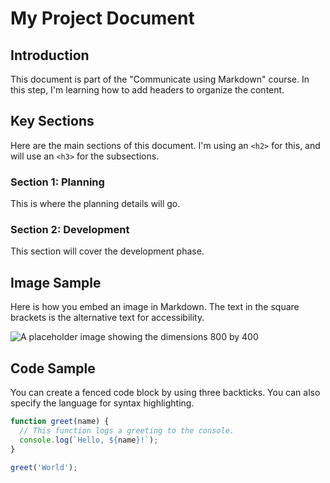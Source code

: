 # My Project Document

## Introduction

This document is part of the "Communicate using Markdown" course. In this step, I'm learning how to add headers to organize the content.

## Key Sections

Here are the main sections of this document. I'm using an `<h2>` for this, and will use an `<h3>` for the subsections.

### Section 1: Planning
This is where the planning details will go.

### Section 2: Development
This section will cover the development phase.

## Image Sample

Here is how you embed an image in Markdown. The text in the square brackets is the alternative text for accessibility.

![A placeholder image showing the dimensions 800 by 400](https://placehold.co/800x400)

## Code Sample

You can create a fenced code block by using three backticks. You can also specify the language for syntax highlighting.

```javascript
function greet(name) {
  // This function logs a greeting to the console.
  console.log(`Hello, ${name}!`);
}

greet('World');